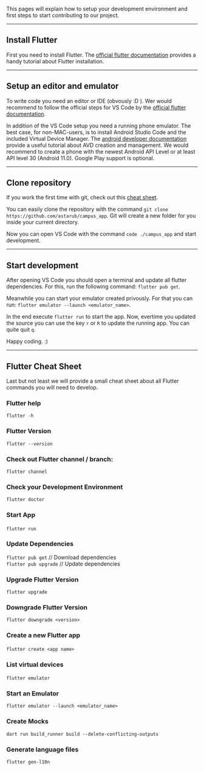 This pages will explain how to setup your development environment and first steps to start contributing to our project.

---

## Install Flutter

First you need to install Flutter. The [official flutter documentation](https://docs.flutter.dev/get-started/install) provides a handy tutorial about Flutter installation.

---

## Setup an editor and emulator

To write code you need an editor or IDE (obvously :D ). Wer would recommend to follow
the official steps for VS Code by the [official flutter documentation](https://docs.flutter.dev/get-started/editor?tab=vscode).

In addition of the VS Code setup you need a running phone emulator. The best case, for non-MAC-users, is to install Android Studio Code and the included Virtual Device Manager.
The [android developer documentation](https://developer.android.com/studio/run/managing-avds) provide a useful tutorial about AVD creation and management. We would recommend to create a phone with the newest Android API Level or at least API level 30 (Android 11.0). Google Play support is optional.  

---

## Clone repository

If you work the first time with git, check out this [cheat sheet](https://training.github.com/downloads/github-git-cheat-sheet/).

You can easily clone the repository with the command `git clone https://github.com/astarub/campus_app`. Git will create a new folder for you inside your current directory.

Now you can open VS Code with the command `code ./campus_app` and start development.

---

## Start development

After opening VS Code you should open a terminal and update all flutter dependencies. For this, run the following command: `flutter pub get`.

Meanwhile you can start your emulator created privously. For that you can run: `flutter emulator --launch <emulator_name>`. 

In the end execute `flutter run` to start the app. Now, evertime you updated the source you can use the key `r` or `R` to update the running app.
You can quite quit `q`.

Happy coding. :)

---

## Flutter Cheat Sheet

Last but not least we will provide a small cheat sheet about all Flutter commands you will need to develop.

### Flutter help

`flutter -h`

### Flutter Version

`flutter --version`

### Check out Flutter channel / branch:​

`flutter channel`

### Check your Development Environment

`flutter doctor`

### Start App

`flutter run`
​
### Update Dependencies

`flutter pub get` // Download dependencies <br>
`flutter pub upgrade` // Update dependencies

### Upgrade Flutter Version

`flutter upgrade`

### Downgrade Flutter Version

`flutter downgrade <version>`

### Create a new Flutter app

`flutter create <app name>`
​
### List virtual devices

`flutter emulator`
​
### Start an Emulator

`flutter emulator --launch <emulator_name>`

### Create Mocks

`dart run build_runner build --delete-conflicting-outputs`

### Generate language files

`flutter gen-l10n`
